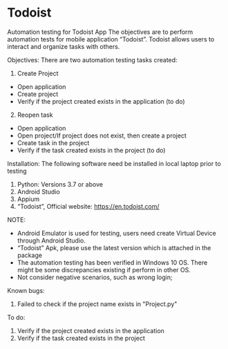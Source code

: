 # Todoist
Automation testing for Todoist App
The objectives are to perform automation tests for mobile application “Todoist”.
Todoist allows users to interact and organize tasks with others.

Objectives:
There are two automation testing tasks created:
1. Create Project
 - Open application
 - Create project
 - Verify if the project created exists in the application (to do)
 
2. Reopen task
 - Open application
 - Open project/If project does not exist, then create a project
 - Create task in the project
 - Verify if the task created exists in the project (to do)
 
Installation:
The following software need be installed in local laptop prior to testing
1. Python: Versions 3.7 or above
2. Android Studio
3. Appium
4. “Todoist”, Official website: https://en.todoist.com/

NOTE:
- Android Emulator is used for testing, users need create Virtual Device through Android Studio.
- “Todoist” Apk, please use the latest version which is attached in the package
- The automation testing has been verified in Windows 10 OS. There might be some discrepancies existing if perform in other OS.
- Not consider negative scenarios, such as wrong login; 

Known bugs:
1. Failed to check if the project name exists in "Project.py"

To do:
1. Verify if the project created exists in the application 
2. Verify if the task created exists in the project 

